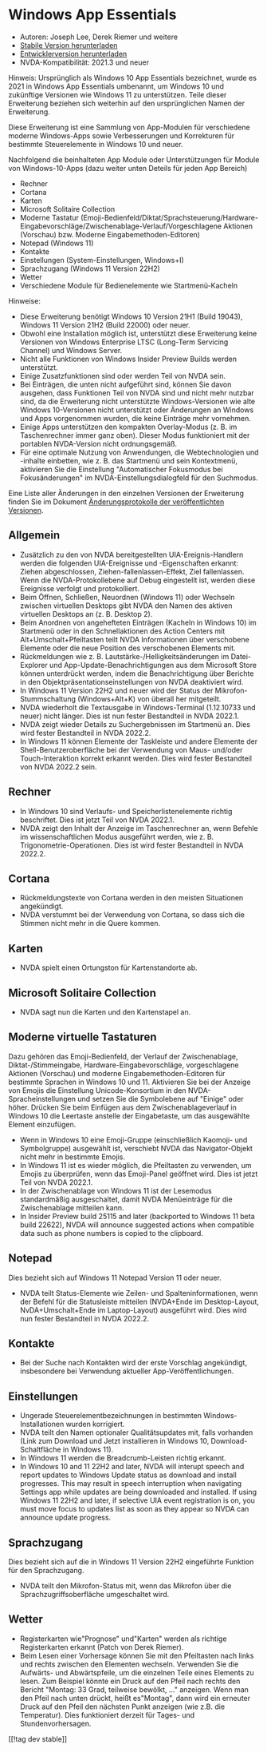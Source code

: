 # Windows App Essentials #

* Autoren: Joseph Lee, Derek Riemer und weitere
* [Stabile Version herunterladen][1]
* [Entwicklerversion herunterladen][2]
* NVDA-Kompatibilität: 2021.3 und neuer

Hinweis: Ursprünglich als Windows 10 App Essentials bezeichnet, wurde es
2021 in Windows App Essentials umbenannt, um Windows 10 und zukünftige
Versionen wie Windows 11 zu unterstützen. Teile dieser Erweiterung beziehen
sich weiterhin auf den ursprünglichen Namen der Erweiterung.

Diese Erweiterung ist eine Sammlung von App-Modulen für verschiedene moderne
Windows-Apps sowie Verbesserungen und Korrekturen für bestimmte
Steuerelemente in Windows 10 und neuer.

Nachfolgend die beinhalteten App Module oder Unterstützungen für Module von
Windows-10-Apps (dazu weiter unten Deteils für jeden App Bereich)

* Rechner
* Cortana
* Karten
* Microsoft Solitaire Collection
* Moderne Tastatur
  (Emoji-Bedienfeld/Diktat/Sprachsteuerung/Hardware-Eingabevorschläge/Zwischenablage-Verlauf/Vorgeschlagene
  Aktionen (Vorschau) bzw. Moderne Eingabemethoden-Editoren)
* Notepad (Windows 11)
* Kontakte
* Einstellungen (System-Einstellungen, Windows+I)
* Sprachzugang (Windows 11 Version 22H2)
* Wetter
* Verschiedene Module für Bedienelemente wie Startmenü-Kacheln

Hinweise:

* Diese Erweiterung benötigt Windows 10 Version 21H1 (Build 19043), Windows
  11 Version 21H2 (Build 22000) oder neuer.
* Obwohl eine Installation möglich ist, unterstützt diese Erweiterung keine
  Versionen von Windows Enterprise LTSC (Long-Term Servicing Channel) und
  Windows Server.
* Nicht alle Funktionen von Windows Insider Preview Builds werden
  unterstützt.
* Einige Zusatzfunktionen sind oder werden Teil von NVDA sein.
* Bei Einträgen, die unten nicht aufgeführt sind, können Sie davon ausgehen,
  dass Funktionen Teil von NVDA sind und nicht mehr nutzbar sind, da die
  Erweiterung nicht unterstützte Windows-Versionen wie alte Windows
  10-Versionen nicht unterstützt oder Änderungen an Windows und Apps
  vorgenommen wurden, die keine Einträge mehr vornehmen.
* Einige Apps unterstützen den kompakten Overlay-Modus (z. B. im
  Taschenrechner immer ganz oben). Dieser Modus funktioniert mit der
  portablen NVDA-Version nicht ordnungsgemäß.
* Für eine optimale Nutzung von Anwendungen, die Webtechnologien und
  -inhalte einbetten, wie z. B. das Startmenü und sein Kontextmenü,
  aktivieren Sie die Einstellung "Automatischer Fokusmodus bei
  Fokusänderungen" im NVDA-Einstellungsdialogfeld für den Suchmodus.

Eine Liste aller Änderungen in den einzelnen Versionen der Erweiterung
finden Sie im Dokument [Änderungsprotokolle  der veröffentlichten
Versionen][3].

## Allgemein

* Zusätzlich zu den von NVDA bereitgestellten UIA-Ereignis-Handlern werden
  die folgenden UIA-Ereignisse und -Eigenschaften erkannt: Ziehen
  abgeschlossen, Ziehen-fallenlassen-Effekt, Ziel fallenlassen. Wenn die
  NVDA-Protokollebene auf Debug eingestellt ist, werden diese Ereignisse
  verfolgt und protokolliert.
* Beim Öffnen, Schließen, Neuordnen (Windows 11) oder Wechseln zwischen
  virtuellen Desktops gibt NVDA den Namen des aktiven virtuellen Desktops an
  (z. B. Desktop 2).
* Beim Anordnen von angehefteten Einträgen (Kacheln in Windows 10) im
  Startmenü oder in den Schnellaktionen des Action Centers mit
  Alt+Umschalt+Pfeiltasten teilt NVDA Informationen über verschobene
  Elemente oder die neue Position des verschobenen Elements mit.
* Rückmeldungen wie z. B. Lautstärke-/Helligkeitsänderungen im
  Datei-Explorer und App-Update-Benachrichtigungen aus dem Microsoft Store
  können unterdrückt werden, indem die Benachrichtigung über Berichte in den
  Objektpräsentationseinstellungen von NVDA deaktiviert wird.
* In Windows 11 Version 22H2 und neuer wird der Status der
  Mikrofon-Stummschaltung (Windows+Alt+K) von überall her mitgeteilt.
* NVDA wiederholt die Textausgabe in Windows-Terminal (1.12.10733 und neuer)
  nicht länger. Dies ist nun fester Bestandteil in NVDA 2022.1.
* NVDA zeigt wieder Details zu Suchergebnissen im Startmenü an. Dies wird
  fester Bestandteil in NVDA 2022.2.
* In Windows 11 können Elemente der Taskleiste und andere Elemente der
  Shell-Benutzeroberfläche bei der Verwendung von Maus- und/oder
  Touch-Interaktion korrekt erkannt werden. Dies wird fester Bestandteil von
  NVDA 2022.2 sein.

## Rechner

* In Windows 10 sind Verlaufs- und Speicherlistenelemente richtig
  beschriftet. Dies ist jetzt Teil von NVDA 2022.1.
* NVDA zeigt den Inhalt der Anzeige im Taschenrechner an, wenn Befehle im
  wissenschaftlichen Modus ausgeführt werden, wie
  z. B. Trigonometrie-Operationen. Dies ist wird fester Bestandteil in NVDA
  2022.2.

## Cortana

* Rückmeldungstexte von Cortana werden in den meisten Situationen
  angekündigt.
* NVDA verstummt bei der Verwendung von Cortana, so dass sich die Stimmen
  nicht mehr in die Quere kommen.

## Karten

* NVDA spielt einen Ortungston für Kartenstandorte ab.

## Microsoft Solitaire Collection

* NVDA sagt nun die Karten und den Kartenstapel an.

## Moderne virtuelle Tastaturen

Dazu gehören das Emoji-Bedienfeld, der Verlauf der Zwischenablage,
Diktat-/Stimmeingabe, Hardware-Eingabevorschläge, vorgeschlagene Aktionen
(Vorschau) und moderne Eingabemethoden-Editoren für bestimmte Sprachen in
Windows 10 und 11. Aktivieren Sie bei der Anzeige von Emojis die Einstellung
Unicode-Konsortium in den NVDA-Spracheinstellungen und setzen Sie die
Symbolebene auf "Einige" oder höher. Drücken Sie beim Einfügen aus dem
Zwischenablageverlauf in Windows 10 die Leertaste anstelle der Eingabetaste,
um das ausgewählte Element einzufügen.

* Wenn in Windows 10 eine Emoji-Gruppe (einschließlich Kaomoji- und
  Symbolgruppe) ausgewählt ist, verschiebt NVDA das Navigator-Objekt nicht
  mehr in bestimmte Emojis.
* In Windows 11 ist es wieder möglich, die Pfeiltasten zu verwenden, um
  Emojis zu überprüfen, wenn das Emoji-Panel geöffnet wird. Dies ist jetzt
  Teil von NVDA 2022.1.
* In der Zwischenablage von Windows 11 ist der Lesemodus standardmäßig
  ausgeschaltet, damit NVDA Menüeinträge für die Zwischenablage mitteilen
  kann.
* In Insider Preview build 25115 and later (backported to Windows 11 beta
  build 22622), NVDA will announce suggested actions when compatible data
  such as phone numbers is copied to the clipboard.

## Notepad

Dies bezieht sich auf Windows 11 Notepad Version 11 oder neuer.

* NVDA teilt Status-Elemente wie Zeilen- und Spalteninformationen, wenn der
  Befehl für die Statusleiste mitteilen (NVDA+Ende im Desktop-Layout,
  NvDA+Umschalt+Ende im Laptop-Layout) ausgeführt wird. Dies wird nun fester
  Bestandteil in NVDA 2022.2.

## Kontakte

* Bei der Suche nach Kontakten wird der erste Vorschlag angekündigt,
  insbesondere bei Verwendung aktueller App-Veröffentlichungen.

## Einstellungen

* Ungerade Steuerelementbezeichnungen in bestimmten Windows-Installationen
  wurden korrigiert.
* NVDA teilt den Namen optionaler Qualitätsupdates mit, falls vorhanden
  (Link zum Download und Jetzt installieren in Windows 10,
  Download-Schaltfläche in Windows 11).
* In Windows 11 werden die Breadcrumb-Leisten richtig erkannt.
* In Windows 10 and 11 22H2 and later, NVDA will interupt speech and report
  updates to Windows Update status as download and install progresses. This
  may result in speech interruption when navigating Settings app while
  updates are being downloaded and installed. If using Windows 11 22H2 and
  later, if selective UIA event registration is on, you must move focus to
  updates list as soon as they appear so NVDA can announce update progress.

## Sprachzugang

Dies bezieht sich auf die in Windows 11 Version 22H2 eingeführte Funktion
für den Sprachzugang.

* NVDA teilt den Mikrofon-Status mit, wenn das Mikrofon über die
  Sprachzugriffsoberfläche umgeschaltet wird.

## Wetter

* Registerkarten wie"Prognose" und"Karten" werden als richtige
  Registerkarten erkannt (Patch von Derek Riemer).
* Beim Lesen einer Vorhersage können Sie mit den Pfeiltasten nach links und
  rechts zwischen den Elementen wechseln. Verwenden Sie die Aufwärts- und
  Abwärtspfeile, um die einzelnen Teile eines Elements zu lesen. Zum
  Beispiel könnte ein Druck auf den Pfeil nach rechts den Bericht "Montag:
  33 Grad, teilweise bewölkt, ..." anzeigen. Wenn man den Pfeil nach unten
  drückt, heißt es"Montag", dann wird ein erneuter Druck auf den Pfeil den
  nächsten Punkt anzeigen (wie z.B. die Temperatur). Dies funktioniert
  derzeit für Tages- und Stundenvorhersagen.

[[!tag dev stable]]

[1]: https://addons.nvda-project.org/files/get.php?file=w10

[2]: https://addons.nvda-project.org/files/get.php?file=w10-dev

[3]: https://github.com/josephsl/wintenapps/wiki/w10changelog
